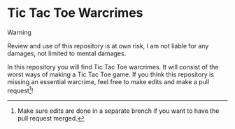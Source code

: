 # Tic Tac Toe Warcrimes
> [!WARNING] 
> Review and use of this repository is at own risk, I am not liable for any damages, not limited to mental damages.

In this repository you will find Tic Tac Toe warcrimes. It will consist of the worst ways of making a Tic Tac Toe game. If you think this repository is missing an essential warcrime, feel free to make edits and make a pull request[^1]!

[^1]: Make sure edits are done in a separate brench if you want to have the pull request merged.
